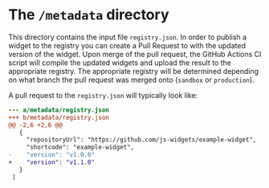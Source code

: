 # The `/metadata` directory

This directory contains the input file `registry.json`. In order to publish a widget to the registry
you can create a Pull Request to with the updated version of the widget. Upon merge of the pull
request, the GitHub Actions CI script will compile the updated widgets and upload the result to the
appropriate registry. The appropriate registry will be determined depending on what branch the pull
request was merged onto (`sandbox` or `production`).

A pull request to the  `registry.json` will typically look like:

```diff
--- a/metadata/registry.json
+++ b/metadata/registry.json
@@ -2,6 +2,6 @@
   {
     "repositoryUrl": "https://github.com/js-widgets/example-widget",
     "shortcode": "example-widget",
-    "version": "v1.0.0"
+    "version": "v1.1.0"
   }
 ]
```
